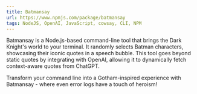 ```yaml
---
title: Batmansay
url: https://www.npmjs.com/package/batmansay
tags: NodeJS, OpenAI, JavaScript, cowsay, CLI, NPM
---
```


Batmansay is a Node.js-based command-line tool that brings the Dark Knight's world to your terminal. It randomly selects Batman characters, showcasing their iconic quotes in a speech bubble. This tool goes beyond static quotes by integrating with OpenAI, allowing it to dynamically fetch context-aware quotes from ChatGPT.

Transform your command line into a Gotham-inspired experience with Batmansay - where even error logs have a touch of heroism!

